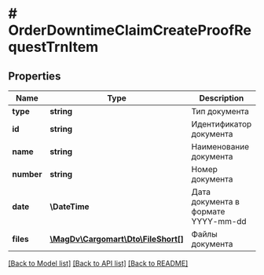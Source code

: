 # # OrderDowntimeClaimCreateProofRequestTrnItem

## Properties

Name | Type | Description | Notes
------------ | ------------- | ------------- | -------------
**type** | **string** | Тип документа |
**id** | **string** | Идентификатор документа | [optional]
**name** | **string** | Наименование документа |
**number** | **string** | Номер документа |
**date** | **\DateTime** | Дата документа в формате YYYY-mm-dd |
**files** | [**\MagDv\Cargomart\Dto\FileShort[]**](FileShort.md) | Файлы документа |

[[Back to Model list]](../../README.md#models) [[Back to API list]](../../README.md#endpoints) [[Back to README]](../../README.md)
